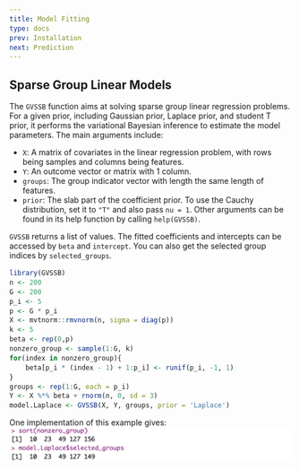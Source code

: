 ```yaml
---
title: Model Fitting
type: docs
prev: Installation
next: Prediction
---
```


## Sparse Group Linear Models
The `GVSSB` function aims at solving sparse group linear regression problems. For a given prior, including Gaussian prior, Laplace prior, and student T prior, it performs the variational Bayesian inference to estimate the model parameters. The main arguments include:
- `X`: A matrix of covariates in the linear regression problem, with rows being samples and columns being features.
- `Y`: An outcome vector or matrix with 1 column.
- `groups`: The group indicator vector with length the same length of features.
- `prior`: The slab part of the coefficient prior. To use the Cauchy distribution, set it to `"T"` and also pass `nu = 1`.
Other arguments can be found in its help function by calling `help(GVSSB)`.

`GVSSB` returns a list of values. The fitted coefficients and intercepts can be accessed by `beta` and `intercept`. You can also get the selected group indices by `selected_groups`.

```r {filename="example - sparse linear model"}
library(GVSSB)
n <- 200
G <- 200
p_i <- 5
p <- G * p_i
X <- mvtnorm::rmvnorm(n, sigma = diag(p))
k <- 5
beta <- rep(0,p)
nonzero_group <- sample(1:G, k)
for(index in nonzero_group){
    beta[p_i * (index - 1) + 1:p_i] <- runif(p_i, -1, 1)
}
groups <- rep(1:G, each = p_i)
Y <- X %*% beta + rnorm(n, 0, sd = 3)
model.Laplace <- GVSSB(X, Y, groups, prior = 'Laplace')
```
One implementation of this example gives:
![](GVSSB_result.png)